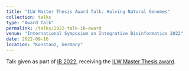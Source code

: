 ```yaml
---
title: "ILW Master Thesis Award Talk: Halving Natural Genomes"
collection: talks
type: "Award Talk"
permalink: /talks/2022-talk-ib-award
venue: "International Symposium on Integrative Bioinformatics 2022"
date: 2022-09-16
location: "Konstanz, Germany"
---
```


Talk given as part of [IB 2022](https://kim25.wwwdns.kim.uni-konstanz.de/ib2022/), receiving the [ILW Master Thesis award](https://fb-ilw.gi.de/weiteres/ilw-foerderpreis).
